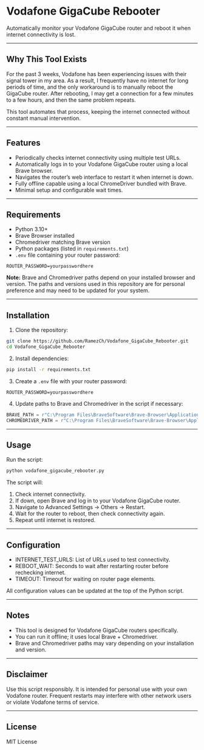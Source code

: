 # Vodafone GigaCube Rebooter

Automatically monitor your Vodafone GigaCube router and reboot it when internet connectivity is lost.

---

## Why This Tool Exists

For the past 3 weeks, Vodafone has been experiencing issues with their signal tower in my area. As a result, I frequently have no internet for long periods of time, and the only workaround is to manually reboot the GigaCube router. After rebooting, I may get a connection for a few minutes to a few hours, and then the same problem repeats.  

This tool automates that process, keeping the internet connected without constant manual intervention.

---

## Features

- Periodically checks internet connectivity using multiple test URLs.
- Automatically logs in to your Vodafone GigaCube router using a local Brave browser.
- Navigates the router’s web interface to restart it when internet is down.
- Fully offline capable using a local ChromeDriver bundled with Brave.
- Minimal setup and configurable wait times.

---

## Requirements

- Python 3.10+
- Brave Browser installed
- Chromedriver matching Brave version
- Python packages (listed in `requirements.txt`)
- `.env` file containing your router password:

```env
ROUTER_PASSWORD=yourpasswordhere
```

**Note:** Brave and Chromedriver paths depend on your installed browser and version. The paths and versions used in this repository are for personal preference and may need to be updated for your system.

---

## Installation

1. Clone the repository:

```bash
git clone https://github.com/RamezCh/Vodafone_GigaCube_Rebooter.git
cd Vodafone_GigaCube_Rebooter
```

2. Install dependencies:

```bash
pip install -r requirements.txt
```

3. Create a `.env` file with your router password:

```env
ROUTER_PASSWORD=yourpasswordhere
```

4. Update paths to Brave and Chromedriver in the script if necessary:

```python
BRAVE_PATH = r"C:\Program Files\BraveSoftware\Brave-Browser\Application\brave.exe"
CHROMEDRIVER_PATH = r"C:\Program Files\BraveSoftware\Brave-Browser\Application\139.1.81.135\chromedriver.exe"
```

---

## Usage

Run the script:

```bash
python vodafone_gigacube_rebooter.py
```

The script will:

1. Check internet connectivity.
2. If down, open Brave and log in to your Vodafone GigaCube router.
3. Navigate to Advanced Settings → Others → Restart.
4. Wait for the router to reboot, then check connectivity again.
5. Repeat until internet is restored.

---

## Configuration

- INTERNET_TEST_URLS: List of URLs used to test connectivity.
- REBOOT_WAIT: Seconds to wait after restarting router before rechecking internet.
- TIMEOUT: Timeout for waiting on router page elements.

All configuration values can be updated at the top of the Python script.

---

## Notes

- This tool is designed for Vodafone GigaCube routers specifically.
- You can run it offline; it uses local Brave + Chromedriver.
- Brave and Chromedriver paths may vary depending on your installation and version.

---

## Disclaimer

Use this script responsibly. It is intended for personal use with your own Vodafone router. Frequent restarts may interfere with other network users or violate Vodafone terms of service.

---

## License

MIT License
